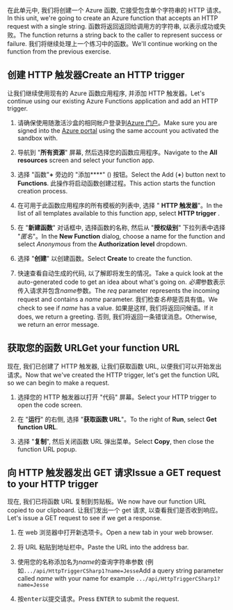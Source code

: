 <span data-ttu-id="df175-101">在此单元中, 我们将创建一个 Azure 函数, 它接受包含单个字符串的 HTTP 请求。</span><span class="sxs-lookup"><span data-stu-id="df175-101">In this unit, we're going to create an Azure function that accepts an HTTP request with a single string.</span></span> <span data-ttu-id="df175-102">函数将返回返回给调用方的字符串, 以表示成功或失败。</span><span class="sxs-lookup"><span data-stu-id="df175-102">The function returns a string back to the caller to represent success or failure.</span></span> <span data-ttu-id="df175-103">我们将继续处理上一个练习中的函数。</span><span class="sxs-lookup"><span data-stu-id="df175-103">We'll continue working on the function from the previous exercise.</span></span>

## <a name="create-an-http-trigger"></a><span data-ttu-id="df175-104">创建 HTTP 触发器</span><span class="sxs-lookup"><span data-stu-id="df175-104">Create an HTTP trigger</span></span>

<span data-ttu-id="df175-105">让我们继续使用现有的 Azure 函数应用程序, 并添加 HTTP 触发器。</span><span class="sxs-lookup"><span data-stu-id="df175-105">Let's continue using our existing Azure Functions application and add an HTTP trigger.</span></span>

1. <span data-ttu-id="df175-106">请确保使用随激活沙盒的相同帐户登录到[Azure 门户](https://portal.azure.com/learn.docs.microsoft.com?azure-portal=true)。</span><span class="sxs-lookup"><span data-stu-id="df175-106">Make sure you are signed into the [Azure portal](https://portal.azure.com/learn.docs.microsoft.com?azure-portal=true) using the same account you activated the sandbox with.</span></span>

1. <span data-ttu-id="df175-107">导航到 "**所有资源**" 屏幕, 然后选择您的函数应用程序。</span><span class="sxs-lookup"><span data-stu-id="df175-107">Navigate to the **All resources** screen and select your function app.</span></span>

1. <span data-ttu-id="df175-108">选择 "函数"**+** 旁边的 "添加\*\*\*\*" () 按钮。</span><span class="sxs-lookup"><span data-stu-id="df175-108">Select the Add (**+**) button next to **Functions**.</span></span> <span data-ttu-id="df175-109">此操作将启动函数创建过程。</span><span class="sxs-lookup"><span data-stu-id="df175-109">This action starts the function creation process.</span></span>

1. <span data-ttu-id="df175-110">在可用于此函数应用程序的所有模板的列表中, 选择 " **HTTP 触发器**"。</span><span class="sxs-lookup"><span data-stu-id="df175-110">In the list of all templates available to this function app, select **HTTP trigger** .</span></span>

1. <span data-ttu-id="df175-111">在 "**新建函数**" 对话框中, 选择函数的名称, 然后从 "**授权级别**" 下拉列表中选择 "*匿名*"。</span><span class="sxs-lookup"><span data-stu-id="df175-111">In the **New Function** dialog, choose a name for the function and select  *Anonymous* from the **Authorization level** dropdown.</span></span>
1. <span data-ttu-id="df175-112">选择 "**创建**" 以创建函数。</span><span class="sxs-lookup"><span data-stu-id="df175-112">Select **Create** to create the function.</span></span> 

1. <span data-ttu-id="df175-113">快速查看自动生成的代码, 以了解即将发生的情况。</span><span class="sxs-lookup"><span data-stu-id="df175-113">Take a quick look at the auto-generated code to get an idea about what's going on.</span></span> <span data-ttu-id="df175-114">*必需*参数表示传入请求并包含*name*参数。</span><span class="sxs-lookup"><span data-stu-id="df175-114">The *req* parameter represents the incoming request and contains a *name* parameter.</span></span> <span data-ttu-id="df175-115">我们检查*名称*是否具有值。</span><span class="sxs-lookup"><span data-stu-id="df175-115">We check to see if *name* has a value.</span></span> <span data-ttu-id="df175-116">如果是这样, 我们将返回问候语。</span><span class="sxs-lookup"><span data-stu-id="df175-116">If it does, we return a greeting.</span></span> <span data-ttu-id="df175-117">否则, 我们将返回一条错误消息。</span><span class="sxs-lookup"><span data-stu-id="df175-117">Otherwise, we return an error message.</span></span>

## <a name="get-your-function-url"></a><span data-ttu-id="df175-118">获取您的函数 URL</span><span class="sxs-lookup"><span data-stu-id="df175-118">Get your function URL</span></span>

<span data-ttu-id="df175-119">现在, 我们已创建了 HTTP 触发器, 让我们获取函数 URL, 以便我们可以开始发出请求。</span><span class="sxs-lookup"><span data-stu-id="df175-119">Now that we've created the HTTP trigger, let's get the function URL so we can begin to make a request.</span></span>

1. <span data-ttu-id="df175-120">选择您的 HTTP 触发器以打开 "代码" 屏幕。</span><span class="sxs-lookup"><span data-stu-id="df175-120">Select your HTTP trigger to open the code screen.</span></span>

1. <span data-ttu-id="df175-121">在 "**运行**" 的右侧, 选择 "**获取函数 URL**"。</span><span class="sxs-lookup"><span data-stu-id="df175-121">To the right of **Run**, select **Get function URL**.</span></span>

1. <span data-ttu-id="df175-122">选择 "**复制**", 然后关闭函数 URL 弹出菜单。</span><span class="sxs-lookup"><span data-stu-id="df175-122">Select **Copy**, then close the function URL popup.</span></span>

## <a name="issue-a-get-request-to-your-http-trigger"></a><span data-ttu-id="df175-123">向 HTTP 触发器发出 GET 请求</span><span class="sxs-lookup"><span data-stu-id="df175-123">Issue a GET request to your HTTP trigger</span></span>

<span data-ttu-id="df175-124">现在, 我们已将函数 URL 复制到剪贴板。</span><span class="sxs-lookup"><span data-stu-id="df175-124">We now have our function URL copied to our clipboard.</span></span> <span data-ttu-id="df175-125">让我们发出一个 get 请求, 以查看我们是否收到响应。</span><span class="sxs-lookup"><span data-stu-id="df175-125">Let's issue a GET request to see if we get a response.</span></span>

1. <span data-ttu-id="df175-126">在 web 浏览器中打开新选项卡。</span><span class="sxs-lookup"><span data-stu-id="df175-126">Open a new tab in your web browser.</span></span>

1. <span data-ttu-id="df175-127">将 URL 粘贴到地址栏中。</span><span class="sxs-lookup"><span data-stu-id="df175-127">Paste the URL into the address bar.</span></span>

1. <span data-ttu-id="df175-128">使用您的名称添加名为*name*的查询字符串参数 (例如`.../api/HttpTriggerCSharp1?name=Jesse`</span><span class="sxs-lookup"><span data-stu-id="df175-128">Add a query string parameter called *name* with your name for example `.../api/HttpTriggerCSharp1?name=Jesse`</span></span>

1. <span data-ttu-id="df175-129">按<kbd>enter</kbd>以提交请求。</span><span class="sxs-lookup"><span data-stu-id="df175-129">Press <kbd>ENTER</kbd> to submit the request.</span></span>
